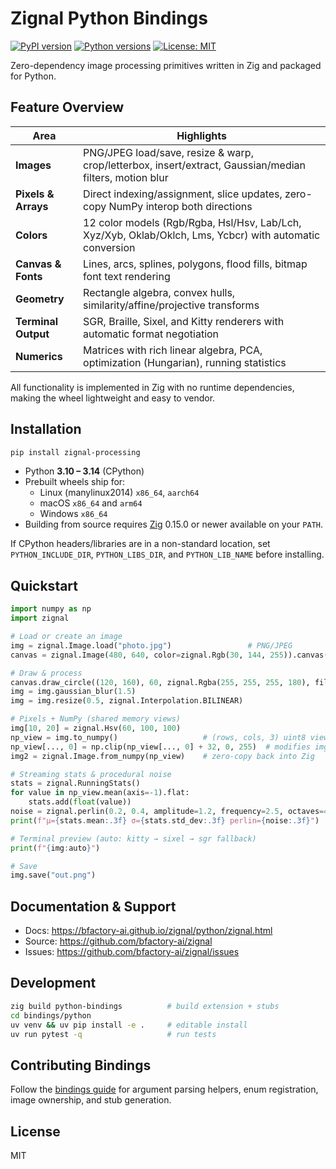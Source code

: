 # Zignal Python Bindings

[![PyPI version](https://img.shields.io/pypi/v/zignal-processing.svg)](https://pypi.org/project/zignal-processing/) [![Python versions](https://img.shields.io/pypi/pyversions/zignal-processing.svg)](https://pypi.org/project/zignal-processing/) [![License: MIT](https://img.shields.io/badge/license-MIT-blue.svg)](https://github.com/bfactory-ai/zignal/blob/main/LICENSE)

Zero-dependency image processing primitives written in Zig and packaged for Python.

## Feature Overview

| Area | Highlights |
| --- | --- |
| **Images** | PNG/JPEG load/save, resize & warp, crop/letterbox, insert/extract, Gaussian/median filters, motion blur |
| **Pixels & Arrays** | Direct indexing/assignment, slice updates, zero-copy NumPy interop both directions |
| **Colors** | 12 color models (Rgb/Rgba, Hsl/Hsv, Lab/Lch, Xyz/Xyb, Oklab/Oklch, Lms, Ycbcr) with automatic conversion |
| **Canvas & Fonts** | Lines, arcs, splines, polygons, flood fills, bitmap font text rendering |
| **Geometry** | Rectangle algebra, convex hulls, similarity/affine/projective transforms |
| **Terminal Output** | SGR, Braille, Sixel, and Kitty renderers with automatic format negotiation |
| **Numerics** | Matrices with rich linear algebra, PCA, optimization (Hungarian), running statistics |

All functionality is implemented in Zig with no runtime dependencies, making the wheel lightweight and easy to vendor.

## Installation

```bash
pip install zignal-processing
```

- Python **3.10 – 3.14** (CPython)
- Prebuilt wheels ship for:
  - Linux (manylinux2014) `x86_64`, `aarch64`
  - macOS `x86_64` and `arm64`
  - Windows `x86_64`
- Building from source requires [Zig](https://ziglang.org/) 0.15.0 or newer available on your `PATH`.

If CPython headers/libraries are in a non-standard location, set `PYTHON_INCLUDE_DIR`, `PYTHON_LIBS_DIR`, and `PYTHON_LIB_NAME` before installing.

## Quickstart

```python
import numpy as np
import zignal

# Load or create an image
img = zignal.Image.load("photo.jpg")                 # PNG/JPEG
canvas = zignal.Image(480, 640, color=zignal.Rgb(30, 144, 255)).canvas()

# Draw & process
canvas.draw_circle((120, 160), 60, zignal.Rgba(255, 255, 255, 180), fill=True)
img = img.gaussian_blur(1.5)
img = img.resize(0.5, zignal.Interpolation.BILINEAR)

# Pixels + NumPy (shared memory views)
img[10, 20] = zignal.Hsv(60, 100, 100)
np_view = img.to_numpy()                   # (rows, cols, 3) uint8 view
np_view[..., 0] = np.clip(np_view[..., 0] + 32, 0, 255)  # modifies img in-place
img2 = zignal.Image.from_numpy(np_view)    # zero-copy back into Zig

# Streaming stats & procedural noise
stats = zignal.RunningStats()
for value in np_view.mean(axis=-1).flat:
    stats.add(float(value))
noise = zignal.perlin(0.2, 0.4, amplitude=1.2, frequency=2.5, octaves=4)
print(f"μ={stats.mean:.3f} σ={stats.std_dev:.3f} perlin={noise:.3f}")

# Terminal preview (auto: kitty → sixel → sgr fallback)
print(f"{img:auto}")

# Save
img.save("out.png")
```

## Documentation & Support

- Docs: https://bfactory-ai.github.io/zignal/python/zignal.html
- Source: https://github.com/bfactory-ai/zignal
- Issues: https://github.com/bfactory-ai/zignal/issues

## Development

```bash
zig build python-bindings          # build extension + stubs
cd bindings/python
uv venv && uv pip install -e .     # editable install
uv run pytest -q                   # run tests
```

## Contributing Bindings

Follow the [bindings guide](https://github.com/bfactory-ai/zignal/blob/main/BINDINGS_GUIDE.md) for argument parsing helpers, enum registration, image ownership, and stub generation.

## License

MIT
